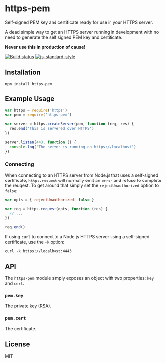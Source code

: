 # https-pem

Self-signed PEM key and certificate ready for use in your HTTPS server.

A dead simple way to get an HTTPS server running in development with no
need to generate the self signed PEM key and certificate.

**Never use this in production of cause!**

[![Build status](https://travis-ci.org/watson/https-pem.svg?branch=master)](https://travis-ci.org/watson/https-pem)
[![js-standard-style](https://img.shields.io/badge/code%20style-standard-brightgreen.svg?style=flat)](https://github.com/feross/standard)

## Installation

```
npm install https-pem
```

## Example Usage

```js
var https = require('https')
var pem = require('https-pem')

var server = https.createServer(pem, function (req, res) {
  res.end('This is servered over HTTPS')
})

server.listen(443, function () {
  console.log('The server is running on https://localhost')
})
```

### Connecting

When connecting to an HTTPS server from Node.js that uses a self-signed
certificate, `https.request` will normally emit an `error` and refuse to
complete the reuqest. To get around that simply set the
`rejectUnauthorized` option to `false`:

```js
var opts = { rejectUnauthorized: false }

var req = https.request(opts, function (res) {
  // ...
})

req.end()
```

If using `curl` to connect to a Node.js HTTPS server using a
self-signed certificate, use the `-k` option:

```
curl -k https://localhost:4443
```

## API

The `https-pem` module simply exposes an object with two properties:
`key` and `cert`.

### `pem.key`

The private key (RSA).

### `pem.cert`

The certificate.

## License

MIT
